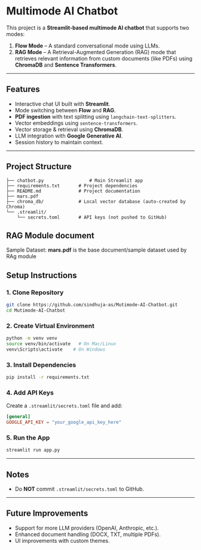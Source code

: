 # Multimode AI Chatbot

This project is a **Streamlit-based multimode AI chatbot** that supports two modes:
1. **Flow Mode** – A standard conversational mode using LLMs.
2. **RAG Mode** – A Retrieval-Augmented Generation (RAG) mode that retrieves relevant information from custom documents (like PDFs) using **ChromaDB** and **Sentence Transformers**.

---

## Features
- Interactive chat UI built with **Streamlit**.
- Mode switching between **Flow** and **RAG**.
- **PDF ingestion** with text splitting using `langchain-text-splitters`.
- Vector embeddings using `sentence-transformers`.
- Vector storage & retrieval using **ChromaDB**.
- LLM integration with **Google Generative AI**.
- Session history to maintain context.

---

## Project Structure
```
├── chatbot.py                 # Main Streamlit app
├── requirements.txt       # Project dependencies
├── README.md              # Project documentation
├── mars.pdf
├── chroma_db/             # Local vector database (auto-created by Chroma)
└── .streamlit/
    └── secrets.toml       # API keys (not pushed to GitHub)
```
## RAG Module document
Sample Dataset: **mars.pdf**  is the base document/sample dataset used by RAg module

## Setup Instructions

### 1. Clone Repository
```bash
git clone https://github.com/sindhuja-as/Mutimode-AI-Chatbot.git
cd Mutimode-AI-Chatbot
```

### 2. Create Virtual Environment
```bash
python -m venv venv
source venv/bin/activate   # On Mac/Linux
venv\Scripts\activate    # On Windows
```

### 3. Install Dependencies
```bash
pip install -r requirements.txt
```

### 4. Add API Keys
Create a `.streamlit/secrets.toml` file and add:
```toml
[general]
GOOGLE_API_KEY = "your_google_api_key_here"
```

### 5. Run the App
```bash
streamlit run app.py
```

---
## Notes
- Do **NOT** commit `.streamlit/secrets.toml` to GitHub.
---

## Future Improvements
- Support for more LLM providers (OpenAI, Anthropic, etc.).
- Enhanced document handling (DOCX, TXT, multiple PDFs).
- UI improvements with custom themes.

